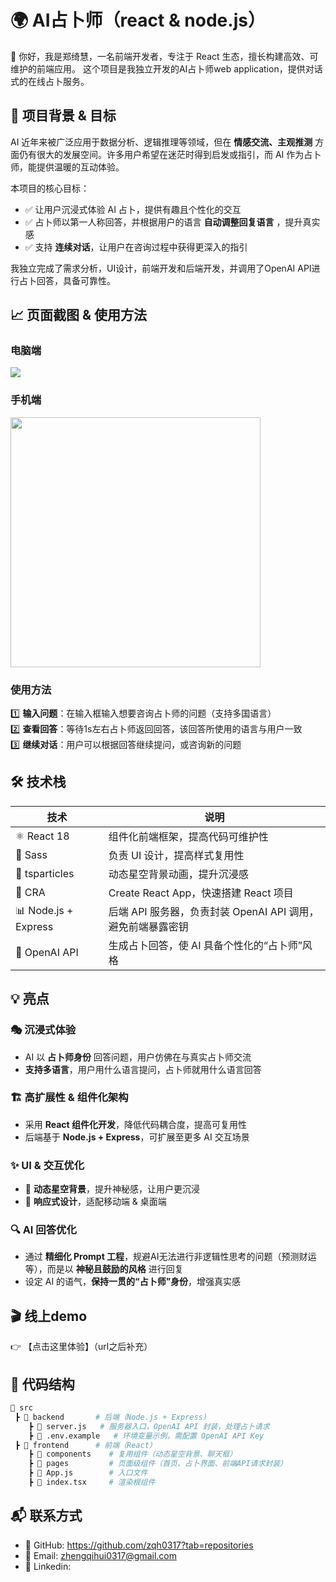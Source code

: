 # 🌍 AI占卜师（react & node.js）

👋 你好，我是郑绮慧，一名前端开发者，专注于 React 生态，擅长构建高效、可维护的前端应用。
这个项目是我独立开发的AI占卜师web application，提供对话式的在线占卜服务。

## 📌 项目背景 & 目标
AI 近年来被广泛应用于数据分析、逻辑推理等领域，但在 **情感交流、主观推测** 方面仍有很大的发展空间。许多用户希望在迷茫时得到启发或指引，而 AI 作为占卜师，能提供温暖的互动体验。  

本项目的核心目标：
- ✅ 让用户沉浸式体验 AI 占卜，提供有趣且个性化的交互  
- ✅ 占卜师以第一人称回答，并根据用户的语言 **自动调整回复语言** ，提升真实感  
- ✅ 支持 **连续对话**，让用户在咨询过程中获得更深入的指引  

我独立完成了需求分析，UI设计，前端开发和后端开发，并调用了OpenAI API进行占卜回答，具备可靠性。

## 📈 页面截图 & 使用方法

### 电脑端
<img src="https://github.com/user-attachments/assets/9f588847-025c-4ff0-a585-dc0c42b83450">

### 手机端
<img src="https://github.com/user-attachments/assets/924e4bec-1073-4df5-a218-11775890d4a4" width="400">

### 使用方法
1️⃣ **输入问题**：在输入框输入想要咨询占卜师的问题（支持多国语言）  
2️⃣ **查看回答**：等待1s左右占卜师返回回答，该回答所使用的语言与用户一致  
3️⃣ **继续对话**：用户可以根据回答继续提问，或咨询新的问题      

## 🛠️ 技术栈
| 技术 | 说明 |
|------|------|
| ⚛️ React 18 | 组件化前端框架，提高代码可维护性 |
| 🎨 Sass | 负责 UI 设计，提高样式复用性 |
| 🌃 tsparticles | 动态星空背景动画，提升沉浸感 |
| 🚀 CRA | Create React App，快速搭建 React 项目 |
| 📊 Node.js + Express | 后端 API 服务器，负责封装 OpenAI API 调用，避免前端暴露密钥 |
| 🤖 OpenAI API | 生成占卜回答，使 AI 具备个性化的“占卜师”风格 |


## 💡 亮点
### 🎭 沉浸式体验
- AI 以 **占卜师身份** 回答问题，用户仿佛在与真实占卜师交流  
- **支持多语言**，用户用什么语言提问，占卜师就用什么语言回答  

### 🏗️ 高扩展性 & 组件化架构
- 采用 **React 组件化开发**，降低代码耦合度，提高可复用性  
- 后端基于 **Node.js + Express**，可扩展至更多 AI 交互场景  

### ✨ UI & 交互优化
- 🌌 **动态星空背景**，提升神秘感，让用户更沉浸  
- 📱 **响应式设计**，适配移动端 & 桌面端    

### 🔍 AI 回答优化
- 通过 **精细化 Prompt 工程**，规避AI无法进行非逻辑性思考的问题（预测财运等），而是以 **神秘且鼓励的风格** 进行回复  
- 设定 AI 的语气，**保持一贯的“占卜师”身份**，增强真实感  

## 🎬 线上demo
👉 【点击这里体验】（url之后补充）

## 📂 代码结构
```bash
📂 src
 ┣ 📂 backend       # 后端（Node.js + Express）
    ┣ 📜 server.js   # 服务器入口，OpenAI API 封装，处理占卜请求 
    ┣ 📜 .env.example   # 环境变量示例，需配置 OpenAI API Key
 ┣ 📂 frontend      # 前端（React）
    ┣ 📂 components    # 复用组件（动态星空背景、聊天框）
    ┣ 📂 pages         # 页面级组件（首页、占卜界面、前端API请求封装）
    ┣ 📜 App.js        # 入口文件
    ┣ 📜 index.tsx     # 渲染根组件  
```   

 ## 📬 联系方式
- 🔗 GitHub: https://github.com/zqh0317?tab=repositories
- 📧 Email: zhengqihui0317@gmail.com
- 💼 Linkedin:



